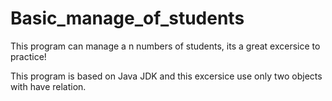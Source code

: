 # Basic_manage_of_students
This program can manage a n numbers of students, its a great excersice to practice!

This program is based on Java JDK and this excersice use only two objects with have relation.
